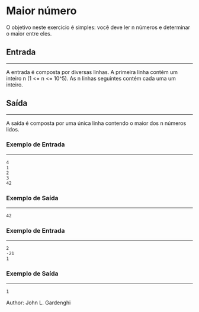 # Maior número

O objetivo neste exercício é simples: você deve ler n números e determinar o maior entre eles.

## Entrada
---
A entrada é composta por diversas linhas. A primeira linha contém um inteiro n (1 <= n <= 10^5). As n linhas seguintes contém cada uma um inteiro.

## Saída
---
A saída é composta por uma única linha contendo o maior dos n números lidos.

### Exemplo de Entrada
---
    4
    1
    2
    3
    42

### Exemplo de Saída
---
    42
### Exemplo de Entrada
---
    2
    -21
    1

### Exemplo de Saída
---
    1
Author: John L. Gardenghi